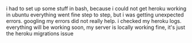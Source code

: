i had to set up some stuff in bash, because i could not get heroku working in ubuntu
everything went fine step to step, but i was getting unexpected errors.
googling my errors did not really help.
i checked my heroku logs.
everything will be working soon, my server is locally working fine, it's just the heroku migrations issue